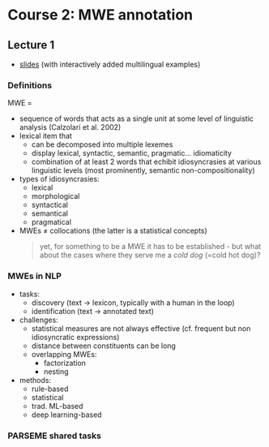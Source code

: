 # Course 2: MWE annotation

## Lecture 1 
- [slides](https://docs.google.com/presentation/d/1pb83jk2FAvQko88mQ24POaF2oncr0UhcWOR9wXDwWKg/) (with interactively added multilingual examples)


### Definitions 
MWE =
  - sequence of words that acts as a single unit at some level of linguistic analysis (Calzolari et al. 2002)
  - lexical item that
    - can be decomposed into multiple lexemes
    - display lexical, syntactic, semantic, pragmatic... idiomaticity
    - combination of at least 2 words that echibit idiosyncrasies at various linguistic levels (most prominently, semantic non-compositionality)
- types of idiosyncrasies:
  - lexical
  - morphological
  - syntactical
  - semantical
  - pragmatical
- MWEs $\neq$ collocations (the latter is a statistical concepts) 
  > yet, for something to be a MWE it has to be established - but what about the cases where they serve me a _cold dog_ (=cold hot dog)?

### MWEs in NLP
- tasks:
  - discovery (text $\to$ lexicon, typically with a human in the loop)
  - identification (text $\to$ annotated text)
- challenges:
  - statistical measures are not always effective (cf. frequent but non idiosyncratic expressions)
  - distance between constituents can be long
  - overlapping MWEs:
    - factorization
    - nesting
- methods:
  - rule-based
  - statistical
  - trad. ML-based
  - deep learning-based

### PARSEME shared tasks
